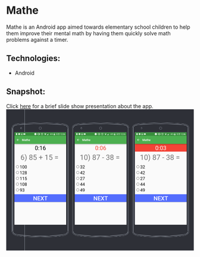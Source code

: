 # Mathe

Mathe is an Android app aimed towards elementary school children to help them improve their mental math by having them quickly solve math problems against a timer.

## Technologies:
* Android

## Snapshot:
Click [here](https://docs.google.com/presentation/d/1-Z5J2_TpPXk5DyNAYfXssNg7d44YLvwHxwrqIiww24I/edit?usp=sharing) for a brief slide show presentation about the app.
![alt-text](preview-img.png "preview img")